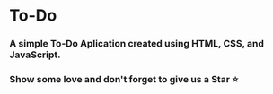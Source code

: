 # To-Do
### A simple To-Do Aplication created using HTML, CSS, and JavaScript.
### Show some love and don't forget to give us a Star &#11088;
